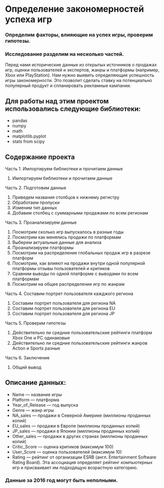 # Определение закономерностей успеха игр
### Определим факторы, влияющие на успех игры, проверим гипотезы.
### Исследование разделим на несколько частей.

Перед нами исторические данные из открытых источников о продажах игр, оценки пользователей и экспертов, жанры и платформы (например, Xbox или PlayStation). Нам нужно выявить определяющие успешность игры закономерности. Это позволит сделать ставку на потенциально популярный продукт и спланировать рекламные кампании.

## Для работы над этим проектом использовались следующие библиотеки:
- pandas
- numpy
- math
- matplotlib.pyplot
- stats from scipy

## Содержание проекта
Часть 1. Импортируем библиотеки и прочитаем данные
1. Импортируем библиотеки и прочитаем данные

Часть 2. Подготовим данные
1. Приведем названия столбцов к нижнему регистру
2. Обработаем пропуски
3. Изменим тип данных
4. Добавим столбец с суммарными продажами по всем регионам

Часть 3. Проанализируем данные
1. Посмотрим сколько игр выпускалось в разные годы
2. Посмотрим как менялись продажи по платформам
3. Выберем актуальные данные для анализа
4. Проанализируем платформы
5. Посмотрим на распределение глобальных продаж игр в разрезе платформ
6. Посмотрим, как влияют на продажи внутри одной популярной платформы отзывы пользователей и критиков
7. Сравним выводы по одной платформе с выводами по всем платформам
8. Посмотрим на общее распределение игр по жанрам

Часть 4. Составим портрет пользователя кажджого региона
1. Составим портрет пользователя для региона NA
2. Составим портрет пользователя для региона EU
3. Составим портрет пользователя для региона JP

Часть 5. Проверим гипотезы
1. Действительно ли средние пользовательские рейтинги платформ Xbox One и PC одинаковые
2. Действительно ли средние пользовательские рейтинги жанров Action и Sports разные

Часть 6. Заключение
1. Общий вывод

## Описание данных:
- Name — название игры
- Platform — платформа
- Year_of_Release — год выпуска
- Genre — жанр игры
- NA_sales — продажи в Северной Америке (миллионы проданных копий)
- EU_sales — продажи в Европе (миллионы проданных копий)
- JP_sales — продажи в Японии (миллионы проданных копий)
- Other_sales — продажи в других странах (миллионы проданных копий)
- Critic_Score — оценка критиков (максимум 100)
- User_Score — оценка пользователей (максимум 10)
- Rating — рейтинг от организации ESRB (англ. Entertainment Software Rating Board). Эта ассоциация определяет рейтинг компьютерных игр и присваивает им подходящую возрастную категорию.

### Данные за 2016 год могут быть неполными.
